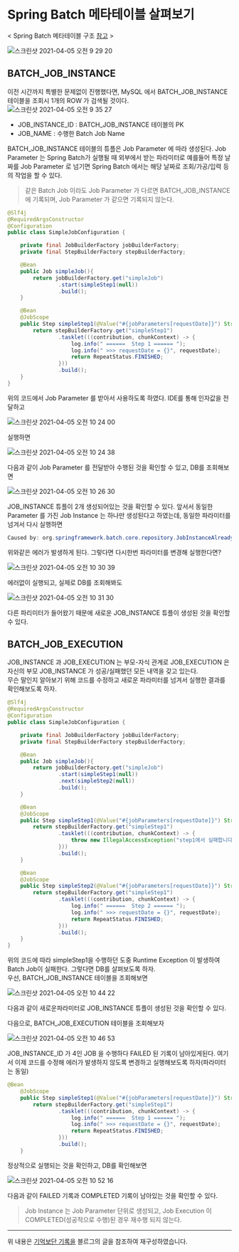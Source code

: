# Spring Batch 메타테이블 살펴보기

< Spring Batch 메타테이블 구조 [참고](https://docs.spring.io/spring-batch/docs/3.0.x/reference/html/metaDataSchema.html) >    

![스크린샷 2021-04-05 오전 9 29 20](https://user-images.githubusercontent.com/46964910/113525701-6808db80-95f1-11eb-99c6-597ec3cb7423.png)    
## BATCH_JOB_INSTANCE 

이전 시간까지 특별한 문제없이 진행했다면, MySQL 에서 BATCH_JOB_INSTANCE 테이블을 조회시 1개의 ROW 가 검색될 것이다.    
![스크린샷 2021-04-05 오전 9 35 27](https://user-images.githubusercontent.com/46964910/113525861-43613380-95f2-11eb-9bdc-c1d7b721ac99.png)     
- JOB_INSTANCE_ID : BATCH_JOB_INSTANCE 테이블의 PK    
- JOB_NAME : 수행한 Batch Job Name     

BATCH_JOB_INSTANCE 테이블의 튜플은 Job Parameter 에 따라 생성된다. Job Parameter 는 Spring Batch가 실행될 때 외부에서 받는 파라미터로 
예를들어 특정 날짜를 Job Parameter 로 넘기면 Spring Batch 에서는 해당 날짜로 조회/가공/입력 등의 작업을 할 수 있다.    
> 같은 Batch Job 이라도 Job Parameter 가 다르면 BATCH_JOB_INSTANCE 에 기록되며, Job Parameter 가 같으면 기록되지 않는다. 

```java
@Slf4j
@RequiredArgsConstructor
@Configuration
public class SimpleJobConfiguration {

    private final JobBuilderFactory jobBuilderFactory;
    private final StepBuilderFactory stepBuilderFactory;

    @Bean
    public Job simpleJob(){
        return jobBuilderFactory.get("simpleJob")
                .start(simpleStep1(null))
                .build();
    }

    @Bean
    @JobScope
    public Step simpleStep1(@Value("#{jobParameters[requestDate]}") String requestDate){
        return stepBuilderFactory.get("simpleStep1")
                .tasklet(((contribution, chunkContext) -> {
                    log.info(" ======  Step 1 ====== ");
                    log.info(" >>> requestDate = {}", requestDate);
                    return RepeatStatus.FINISHED;
                }))
                .build();
    }
}
```
위의 코드에서 Job Parameter 를 받아서 사용하도록 하였다. IDE를 통해 인자값을 전달하고         
       
![스크린샷 2021-04-05 오전 10 24 00](https://user-images.githubusercontent.com/46964910/113527597-0a788d00-95f9-11eb-93f4-ccd208d48903.png)      
        
실행하면   

![스크린샷 2021-04-05 오전 10 24 38](https://user-images.githubusercontent.com/46964910/113527638-22501100-95f9-11eb-9000-4ae8b58520cb.png)     
       
다음과 같이 Job Parameter 를 전달받아 수행된 것을 확인할 수 있고, DB를 조회해보면     
      
![스크린샷 2021-04-05 오전 10 26 30](https://user-images.githubusercontent.com/46964910/113527729-63e0bc00-95f9-11eb-92cb-8881657ff407.png)     
     
JOB_INSTANCE 튜플이 2개 생성되어있는 것을 확인할 수 있다. 앞서서 동일한 Parameter 를 가진 Job Instance 는 하나만 생성된다고 하였는데, 동일한 파라미터를 넘겨서 다시 실행하면     

```java
Caused by: org.springframework.batch.core.repository.JobInstanceAlreadyCompleteException: A job instance already exists and is complete for parameters={requestDate=20210404}.  If you want to run this job again, change the parameters.
```

위와같은 에러가 발생하게 된다. 그렇다면 다시한번 파라미터를 변경해 실행한다면?     

![스크린샷 2021-04-05 오전 10 30 39](https://user-images.githubusercontent.com/46964910/113527901-f8e3b500-95f9-11eb-8d6b-c5965a3fe304.png)     
       
에러없이 실행되고, 실제로 DB를 조회해봐도     
      
![스크린샷 2021-04-05 오전 10 31 30](https://user-images.githubusercontent.com/46964910/113527944-19ac0a80-95fa-11eb-8f11-7d8fd501b2c7.png)     
        
다른 파리미터가 들어왔기 때문에 새로운 JOB_INSTANCE 튜플이 생성된 것을 확인할 수 있다. 

## BATCH_JOB_EXECUTION 
JOB_INSTANCE 과 JOB_EXECUTION 는 부모-자식 관계로 JOB_EXECUTION 은 자신의 부모 JOB_INSTANCE 가 성공/실패했던 모든 내역을 갖고 있는다.      
무슨 말인지 알아보기 위해 코드를 수정하고 새로운 파라미터를 넘겨서 실행한 결과를 확인해보도록 하자.     
       
```java
@Slf4j
@RequiredArgsConstructor
@Configuration
public class SimpleJobConfiguration {

    private final JobBuilderFactory jobBuilderFactory;
    private final StepBuilderFactory stepBuilderFactory;

    @Bean
    public Job simpleJob(){
        return jobBuilderFactory.get("simpleJob")
                .start(simpleStep1(null))
                .next(simpleStep2(null))
                .build();
    }

    @Bean
    @JobScope
    public Step simpleStep1(@Value("#{jobParameters[requestDate]}") String requestDate){
        return stepBuilderFactory.get("simpleStep1")
                .tasklet(((contribution, chunkContext) -> {
                    throw new IllegalAccessException("step1에서 실패합니다.");
                }))
                .build();
    }

    @Bean
    @JobScope
    public Step simpleStep2(@Value("#{jobParameters[requestDate]}") String requestDate){
        return stepBuilderFactory.get("simpleStep1")
                .tasklet(((contribution, chunkContext) -> {
                    log.info(" ======  Step 2 ====== ");
                    log.info(" >>> requestDate = {}", requestDate);
                    return RepeatStatus.FINISHED;
                }))
                .build();
    }
}
```
위의 코드에 따라 simpleStep1을 수행하던 도중 Runtime Exception 이 발생하여 Batch Job이 실패한다.
그렇다면 DB를 살펴보도록 하자.   
우선, BATCH_JOB_INSTANCE 테이블을 조회해보면    
        
![스크린샷 2021-04-05 오전 10 44 22](https://user-images.githubusercontent.com/46964910/113528559-e4082100-95fb-11eb-9fed-81c74fd61286.png)    
     
다음과 같이 새로운파라미터로 JOB_INSTANCE 튜플이 생성된 것을 확인할 수 있다.    
     
다음으로, BATCH_JOB_EXECUTION 테이블을 조회해보자     

![스크린샷 2021-04-05 오전 10 46 53](https://user-images.githubusercontent.com/46964910/113528679-3cd7b980-95fc-11eb-9ef7-aea270026abf.png)     
     
JOB_INSTANCE_ID 가 4인 JOB 을 수행하다 FAILED 된 기록이 남아있게된다. 여기서 이제 코드를 수정해 에러가 발생하지 않도록 변경하고 실행해보도록 하자(파라미터는 동일)     

```java
@Bean
    @JobScope
    public Step simpleStep1(@Value("#{jobParameters[requestDate]}") String requestDate){
        return stepBuilderFactory.get("simpleStep1")
                .tasklet(((contribution, chunkContext) -> {
                    log.info(" ======  Step 1 ====== ");
                    log.info(" >>> requestDate = {}", requestDate);
                    return RepeatStatus.FINISHED;
                }))
                .build();
    }
```
     
정상적으로 실행되는 것을 확인하고, DB를 확인해보면    
      
![스크린샷 2021-04-05 오전 10 52 16](https://user-images.githubusercontent.com/46964910/113528918-ff276080-95fc-11eb-809c-8a9b8f4bee09.png)      
      
다음과 같이 FAILED 기록과 COMPLETED 기록이 남아있는 것을 확인할 수 있다. 

> Job Instance 는 Job Parameter 단위로 생성되고, Job Execution 이 COMPLETED(성공적으로 수행)된 경우 재수행 되지 않는다.

----
위 내용은 [기억보단 기록을](https://jojoldu.tistory.com/324) 블르그의 글을 참조하여 재구성하였습니다.








